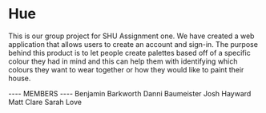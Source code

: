 # Hue
This is our group project for SHU Assignment one. We have created a web application that allows users to create an account and sign-in. The purpose behind this product is to let people create palettes based off of a specific colour they had in mind and this can help them with identifying which colours they want to wear together or how they would like to paint their house.

---- MEMBERS ----
Benjamin Barkworth
Danni Baumeister
Josh Hayward
Matt Clare
Sarah Love
